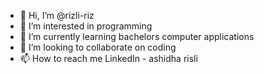 - 👋 Hi, I’m @rizli-riz
- 👀 I’m interested in programming 
- 🌱 I’m currently learning bachelors computer applications 
- 💞️ I’m looking to collaborate on coding
- 📫 How to reach me LinkedIn - ashidha risli

<!---
rizli-riz/rizli-riz is a ✨ special ✨ repository because its `README.md` (this file) appears on your GitHub profile.
You can click the Preview link to take a look at your changes.
--->
